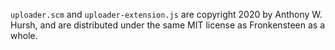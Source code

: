 `uploader.scm` and `uploader-extension.js` are copyright 2020 by Anthony W. Hursh, and are distributed under the same MIT license as Fronkensteen as a whole.
